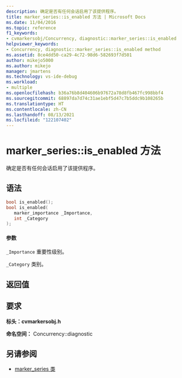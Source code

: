 ```yaml
---
description: 确定是否有任何会话启用了该提供程序。
title: marker_series::is_enabled 方法 | Microsoft Docs
ms.date: 11/04/2016
ms.topic: reference
f1_keywords:
- cvmarkersobj/Concurrency, diagnostic::marker_series::is_enabled
helpviewer_keywords:
- Concurrency, diagnostic::marker_series::is_enabled method
ms.assetid: 8ce4dd50-ca29-4c72-98d6-582693f7d501
author: mikejo5000
ms.author: mikejo
manager: jmartens
ms.technology: vs-ide-debug
ms.workload:
- multiple
ms.openlocfilehash: b36a76b8d404606b97672a78d8fb467fc998bbf4
ms.sourcegitcommit: 68897da7d74c31ae1ebf5d47c7b5ddc9b108265b
ms.translationtype: HT
ms.contentlocale: zh-CN
ms.lasthandoff: 08/13/2021
ms.locfileid: "122107402"
---
```

# <a name="marker_seriesis_enabled-method"></a>marker_series::is_enabled 方法
确定是否有任何会话启用了该提供程序。

## <a name="syntax"></a>语法

```cpp
bool is_enabled();
bool is_enabled(
   marker_importance _Importance,
   int _Category
);
```

#### <a name="parameters"></a>参数
 `_Importance` 重要性级别。

 `_Category` 类别。

## <a name="return-value"></a>返回值

## <a name="requirements"></a>要求
 **标头：cvmarkersobj.h** 

 **命名空间：** Concurrency::diagnostic

## <a name="see-also"></a>另请参阅
- [marker_series 类](../profiling/marker-series-class.md)
